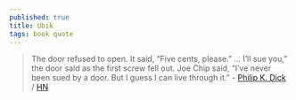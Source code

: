 ```yaml
---
published: true
title: Ubik
tags: book quote
---
```

> The door refused to open. It said, “Five cents, please.” ... I’ll sue you,” the door said as the first screw fell out.
Joe Chip said, “I’ve never been sued by a door. But I guess I can live through it.” - [Philip K. Dick](https://www.goodreads.com/quotes/7444685-the-door-refused-to-open-it-said-five-cents-please) / [HN](https://news.ycombinator.com/item?id=26912118)
